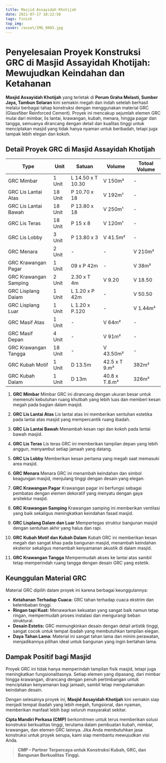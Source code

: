 ```yaml
---
title: Masjid Assayidah Khotijah
date: 2021-07-17 18:22:58
tags: Finish
top_img:
cover: /asset/IMG_9003.jpg
---
```


# **Penyelesaian Proyek Konstruksi GRC di Masjid Assayidah Khotijah: Mewujudkan Keindahan dan Ketahanan**

**Masjid Assayidah Khotijah** yang terletak di **Perum Graha Melasti, Sumber Jaya, Tambun Selaran** kini semakin megah dan indah setelah berhasil melalui berbagai tahap konstruksi dengan menggunakan material GRC (Glassfiber Reinforced Cement). Proyek ini mencakup sejumlah elemen GRC mulai dari mimbar, lis lantai, krawangan, kubah, menara, hingga pagar dan tangga, semuanya dirancang dengan detail dan kualitas tinggi untuk menciptakan masjid yang tidak hanya nyaman untuk beribadah, tetapi juga tampak lebih elegan dan kokoh.

## **Detail Proyek GRC di Masjid Assayidah Khotijah**

|       Type      |  Unit  | Satuan |   Volume    | Totoal Volume |
| --------------- | ------ | ------ | ----------- | ------------- |
| GRC Mimbar | 1 Unit | L 14.50 x T 10.30 | V 150m² | - |
| GRC Lis Lantai Atas | 18 Unit | P 10.70 x 18 | V 192m¹ | - |
| GRC Lis Lantai Bawah | 18 Unit | P 13.80 x 18 | V 250m¹ | - |
| GRC Lis Teras | 18 Unit | P 15 x 8 | V 120m¹ | - |
| GRC Lis Lobby | 3 Unit | P 13.80 x 3 | V 41.5m² | - |
| GRC Menara | 2 Unit | - | - | V 210m² |
| GRC Krawangan Pagar | 1 Unit | 09 x P 42m | - | V 38m² |
| GRC Krawangan Samping | 2 Unit | 2.30 x T 4m | V 9.20 | V 18.50 |
| GRC Lisplang Dalam | 1 Unit | L 1.20 x P 42m | - | V 50.50 |
| GRC Lisplang Luar | 1 Unit | L 1.20 x P.120 | - | V 1.44m² |
| GRC Masif Atas | 1 Unit | - | V 64m² | - |
| GRC Masif Depan | 4 Unit | - | V 91m² | - |
| GRC Krawangan Tangga | 18 Unit | - | V 43.50m² | - |
| GRC Kubah Motif | 1 Unit | D 13.5m | 42.5 x T 9.m² | 382m² |
| GRC Kubah Dalam | 1 Unit | D 13m | 40.8 x T.8.m² | 326m² |

1. **GRC Mimbar**
    Mimbar GRC ini dirancang dengan ukuran besar untuk memenuhi kebutuhan ruang khutbah yang lebih luas dan memberi kesan megah pada bagian dalam masjid.

2. **GRC Lis Lantai Atas**
   Lis lantai atas ini memberikan sentuhan estetika pada lantai atas masjid yang mempercantik ruang ibadah.

3. **GRC Lis Lantai Bawah**
   Menambah kesan rapi dan kokoh pada lantai bawah masjid.

4. **GRC Lis Teras**
   Lis teras GRC ini memberikan tampilan depan yang lebih anggun, menyambut setiap jamaah yang datang.

5. **GRC Lis Lobby**
   Memberikan kesan pertama yang megah saat memasuki area masjid.

6. **GRC Menara**
   Menara GRC ini menambah keindahan dan simbol keagungan masjid, menjulang tinggi dengan desain yang elegan.

7. **GRC Krawangan Pagar**
   Krawangan pagar ini berfungsi sebagai pembatas dengan elemen dekoratif yang menyatu dengan gaya arsitektur masjid.

8. **GRC Krawangan Samping**
   Krawangan samping ini memberikan ventilasi yang baik sekaligus meningkatkan keindahan fasad masjid.

9. **GRC Lisplang Dalam dan Luar**
   Mempertegas struktur bangunan masjid dengan sentuhan akhir yang halus dan rapi.

10. **GRC Kubah Motif dan Kubah Dalam**
    Kubah GRC ini memberikan kesan megah dan sangat khas pada bangunan masjid, menambah keindahan eksterior sekaligus menambah kenyamanan akustik di dalam masjid.

11. **GRC Krawangan Tangga**
    Mempermudah akses ke lantai atas sambil tetap memperindah ruang tangga dengan desain GRC yang estetik.

## **Keunggulan Material GRC**

Material GRC dipilih dalam proyek ini karena berbagai keunggulannya:
- **Ketahanan Terhadap Cuaca:** GRC tahan terhadap cuaca ekstrim dan kelembaban tinggi.
- **Ringan tapi Kuat:** Menawarkan kekuatan yang sangat baik namun tetap ringan, mempermudah proses instalasi dan mengurangi beban struktural.
- **Desain Estetis:** GRC memungkinkan desain dengan detail artistik tinggi, sangat cocok untuk tempat ibadah yang membutuhkan tampilan elegan.
- **Daya Tahan Lama:** Material ini sangat tahan lama dan minim perawatan, menjadikannya pilihan ideal untuk bangunan yang ingin bertahan lama.

## **Dampak Positif bagi Masjid**

Proyek GRC ini tidak hanya memperindah tampilan fisik masjid, tetapi juga meningkatkan fungsionalitasnya. Setiap elemen yang dipasang, dari mimbar hingga krawangan, dirancang dengan penuh pertimbangan untuk menciptakan kenyamanan bagi jamaah, sambil tetap mengutamakan keindahan desain.

Dengan selesainya proyek ini, **Masjid Assayidah Khotijah** kini semakin siap menjadi tempat ibadah yang lebih megah, fungsional, dan nyaman, memberikan manfaat lebih bagi seluruh masyarakat sekitar.

**Cipta Mandiri Perkasa (CMP)** berkomitmen untuk terus memberikan solusi konstruksi berkualitas tinggi, terutama dalam pembuatan kubah, mimbar, krawangan, dan elemen GRC lainnya. Jika Anda membutuhkan jasa konstruksi untuk proyek serupa, kami siap membantu mewujudkan visi Anda.

> **CMP – Partner Terpercaya untuk Konstruksi Kubah, GRC, dan Bangunan Berkualitas Tinggi.**